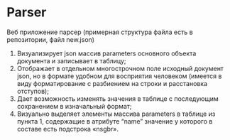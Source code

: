 # Parser
Веб приложение парсер (примерная структура файла есть в репозитории, файл new.json)
1.	Визуализирует json массив parameters основного объекта документа и записывает в таблицу;
2.	Отображает в отдельном многострочном поле исходный документ json, но в формате удобном для восприятия человеком (имеется в виду форматирование с разбиением на строки и расстановка отступов);
3.	Дает возможность изменять значения в таблице с последующим сохранением в изначальный формат;
4.	Визуально выделяет элементы массива parameters в таблице из пункта 1, содержащие в атрибуте “name” значение у которого в составе есть подстрока «nsgbr».
